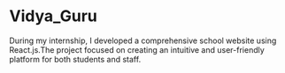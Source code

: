 # Vidya_Guru
During my internship, I developed a comprehensive school website using React.js.The project focused on creating an intuitive and user-friendly platform for both students and staff.
